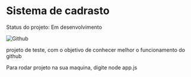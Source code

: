 <h1>Sistema de cadrasto</h1>

Status do projeto: Em desenvolvimento


![Github](https://user-images.githubusercontent.com/107317234/219871578-5f60a89d-cb83-451f-ac0c-7cb2c7b27b9b.png)

projeto de teste, com o objetivo de conhecer melhor o funcionamento do github

Para rodar projeto na sua maquina, digite node app.js
